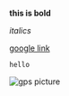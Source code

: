 **this is bold**

*italics*

[google link](https://www.google.com)


``` hello ```

![gps picture](/gps1.jpg)
